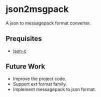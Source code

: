 # json2msgpack
A json to messagepack format converter.

## Prequisites
- [json-c](https://github.com/json-c/json-c)

## Future Work
- Improve the project code.
- Support ext format family.
- Implement messagepack to json format.
